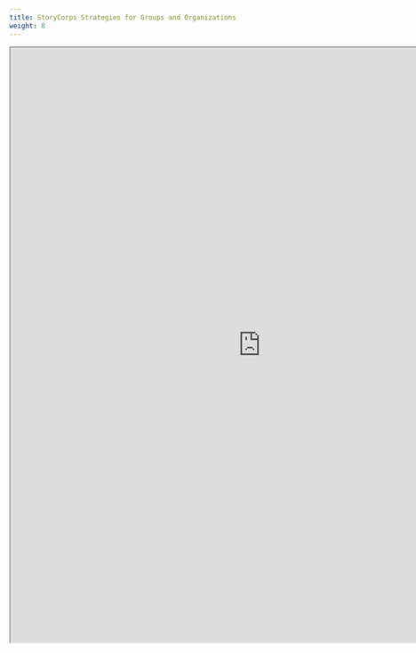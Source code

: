 ```yaml
---
title: StoryCorps Strategies for Groups and Organizations
weight: 8
---
```


<iframe src="https://drive.google.com/file/d/1uIEUafkr8_tnfSXX_kTy963XtpsybmjCLguriQbvO60w6rpS8EGZfbSoZBcqlKQfGLEPhHPKuVITAQO1/preview" width="900" height="1070"></iframe>